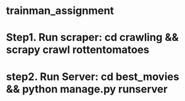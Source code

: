 # trainman_assignment

# Step1. Run scraper: cd crawling && scrapy crawl rottentomatoes
# step2. Run Server: cd best_movies && python manage.py runserver
